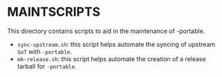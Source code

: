 MAINTSCRIPTS
============

This directory contains scripts to aid in the maintenance of -portable.

* `sync-upstream.sh`:  this script helps automate the syncing of upstream
  `GoT` with `-portable`.
* `mk-release.sh`: this script helps automate the creation of a release
  tarball for `-portable`.

